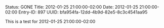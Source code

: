 Status: GONE
Title: 2012-01-25 21:00:00-02:00
Date: 2012-01-25 21:00:00-02:00
Entry-ID: 897
UUID: bfa954fa-12dd-4b9d-82e5-8c3c4541aa95

This is a test for 2012-01-25 21:00:00-02:00
